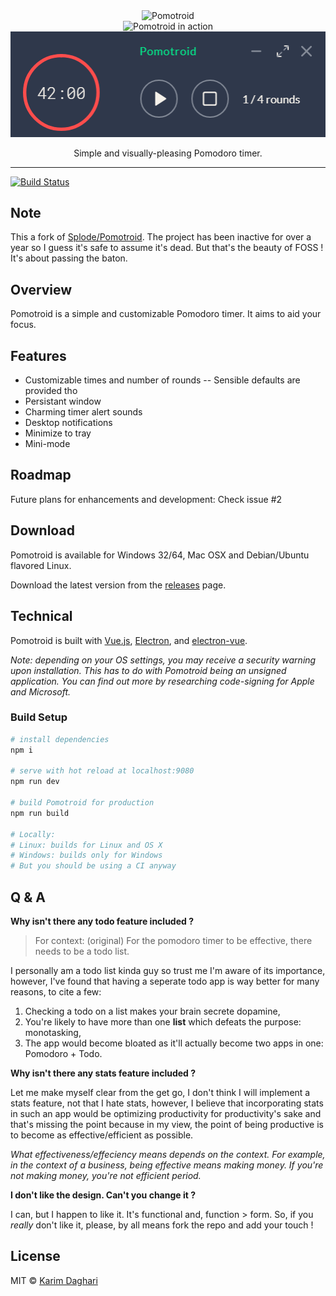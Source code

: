 <div align="center">
  <img alt="Pomotroid" src=".github/images/pomotroid-title.png" width="800px">
</div>
<div align="center">
  <img alt="Pomotroid in action" src=".github/images/pomotroid-screens.jpg" width="800px">
</div>
<div align="center">
  <img alt="Pomotroid mini mode" src=".github/images/mini-mode.png">
</div>

<p align="center">Simple and visually-pleasing Pomodoro timer.</p>

---

[![Build Status](https://travis-ci.org/karimdaghari/pomotroid.svg?branch=master)](https://travis-ci.org/karimdaghari/pomotroid)

## Note

This a fork of [Splode/Pomotroid](https://github.com/Splode/pomotroid). The project has been inactive for over a year so I guess it's safe to assume it's dead. But that's the beauty of FOSS ! It's about passing the baton.

## Overview

Pomotroid is a simple and customizable Pomodoro timer. It aims to aid your focus.

## Features

- Customizable times and number of rounds -- Sensible defaults are provided tho
- Persistant window
- Charming timer alert sounds
- Desktop notifications
- Minimize to tray
- Mini-mode

## Roadmap

Future plans for enhancements and development: Check issue #2

## Download

Pomotroid is available for Windows 32/64, Mac OSX and Debian/Ubuntu flavored Linux.

Download the latest version from the [releases](https://github.com/karimdaghari/pomotroid/releases) page.

## Technical

Pomotroid is built with [Vue.js](https://github.com/vuejs/vue), [Electron](https://github.com/electron/electron), and [electron-vue](https://github.com/SimulatedGREG/electron-vue).

_Note: depending on your OS settings, you may receive a security warning upon installation. This has to do with Pomotroid being an unsigned application. You can find out more by researching code-signing for Apple and Microsoft._

### Build Setup

```bash
# install dependencies
npm i

# serve with hot reload at localhost:9080
npm run dev

# build Pomotroid for production
npm run build

# Locally:
# Linux: builds for Linux and OS X
# Windows: builds only for Windows
# But you should be using a CI anyway
```

## Q & A

**Why isn't there any todo feature included ?**

> For context: (original) For the pomodoro timer to be effective, there needs to be a todo list.

I personally am a todo list kinda guy so trust me I'm aware of its importance, however, I've found that having a seperate todo app is way better for many reasons, to cite a few:

1. Checking a todo on a list makes your brain secrete dopamine,
2. You're likely to have more than one **list** which defeats the purpose: monotasking,
3. The app would become bloated as it'll actually become two apps in one: Pomodoro + Todo.

**Why isn't there any stats feature included ?**

Let me make myself clear from the get go, I don't think I will implement a stats feature, not that I hate stats, however, I believe that incorporating stats in such an app would be optimizing productivity for productivity's sake and that's missing the point because in my view, the point of being productive is to become as effective/efficient as possible.

_What effectiveness/effeciency means depends on the context. For example, in the context of a business, being effective means making money. If you're not making money, you're not efficient period._

**I don't like the design. Can't you change it ?**

I can, but I happen to like it. It's functional and, function > form. So, if you _really_ don't like it, please, by all means fork the repo and add your touch !

## License

MIT &copy; [Karim Daghari](https://github.com/karimdaghari)
